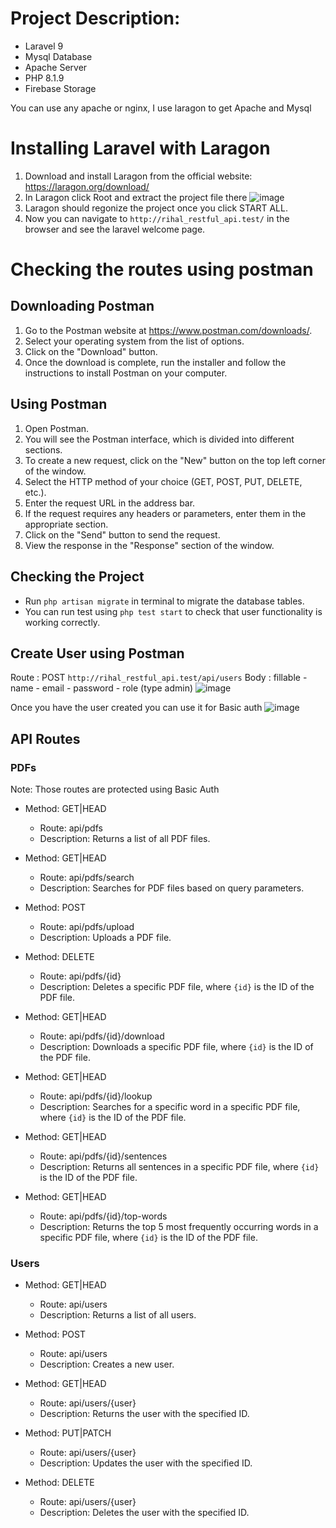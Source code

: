 # Project Description: 
- Laravel 9 
- Mysql Database
- Apache Server
- PHP 8.1.9
- Firebase Storage

You can use any apache or nginx, I use laragon to get Apache and Mysql 
# Installing Laravel with Laragon

1. Download and install Laragon from the official website: https://laragon.org/download/
2. In Laragon click Root and extract the project file there
![image](https://user-images.githubusercontent.com/86527969/233466361-fb243415-1dbd-48e5-819e-220f62969728.png)
3. Laragon should regonize the project once you click START ALL.
4. Now you can navigate to `http://rihal_restful_api.test/` in the browser and see the laravel welcome page.

# Checking the routes using postman 
## Downloading Postman

1. Go to the Postman website at https://www.postman.com/downloads/.
2. Select your operating system from the list of options.
3. Click on the "Download" button.
4. Once the download is complete, run the installer and follow the instructions to install Postman on your computer.

## Using Postman

1. Open Postman.
2. You will see the Postman interface, which is divided into different sections.
3. To create a new request, click on the "New" button on the top left corner of the window.
4. Select the HTTP method of your choice (GET, POST, PUT, DELETE, etc.).
5. Enter the request URL in the address bar.
6. If the request requires any headers or parameters, enter them in the appropriate section.
7. Click on the "Send" button to send the request.
8. View the response in the "Response" section of the window.


## Checking the Project
- Run `php artisan migrate` in terminal to migrate the database tables. 
- You can run test using `php test start` to check that user functionality is working correctly.

## Create User using Postman 
Route : POST `http://rihal_restful_api.test/api/users`
Body : fillable 
            - name
            - email
            - password
            - role (type admin)
![image](https://user-images.githubusercontent.com/86527969/233470265-94f6af6f-22e5-431f-9450-2de65b0390c8.png)


Once you have the user created you can use it for Basic auth
![image](https://user-images.githubusercontent.com/86527969/233470737-a554fb95-387a-4d8b-9a86-96d698916325.png)


## API Routes

### PDFs
Note: Those routes are protected using Basic Auth

- Method: GET|HEAD
    - Route: api/pdfs
    - Description: Returns a list of all PDF files.

- Method: GET|HEAD
    - Route: api/pdfs/search
    - Description: Searches for PDF files based on query parameters.

- Method: POST
    - Route: api/pdfs/upload
    - Description: Uploads a PDF file.

- Method: DELETE
    - Route: api/pdfs/{id}
    - Description: Deletes a specific PDF file, where `{id}` is the ID of the PDF file.

- Method: GET|HEAD
    - Route: api/pdfs/{id}/download
    - Description: Downloads a specific PDF file, where `{id}` is the ID of the PDF file.

- Method: GET|HEAD
    - Route: api/pdfs/{id}/lookup
    - Description: Searches for a specific word in a specific PDF file, where `{id}` is the ID of the PDF file.

- Method: GET|HEAD
    - Route: api/pdfs/{id}/sentences
    - Description: Returns all sentences in a specific PDF file, where `{id}` is the ID of the PDF file.

- Method: GET|HEAD
    - Route: api/pdfs/{id}/top-words
    - Description: Returns the top 5 most frequently occurring words in a specific PDF file, where `{id}` is the ID of the PDF file.




### Users

- Method: GET|HEAD
    - Route: api/users
    - Description: Returns a list of all users.


- Method: POST
    - Route: api/users
    - Description: Creates a new user.


- Method: GET|HEAD
    - Route: api/users/{user}
    - Description: Returns the user with the specified ID.


- Method: PUT|PATCH
    - Route: api/users/{user}
    - Description: Updates the user with the specified ID.


- Method: DELETE
    - Route: api/users/{user}
    - Description: Deletes the user with the specified ID.
